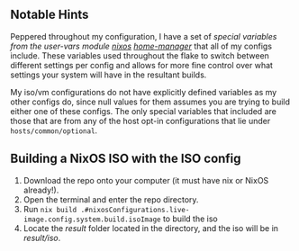 ## Notable Hints
Peppered throughout my configuration, I have a set of *special variables from the user-vars module [nixos](file:../modules/nixos/user-vars.nix) [home-manager](file:../modules/home-manager/user-vars.nix)* that all of my configs include. These variables used throughout the flake to switch between different settings per config and allows for more fine control over what settings your system will have in the resultant builds.

My iso/vm configurations do not have explicitly defined variables as my other configs do, since null values for them assumes you are trying to build either one of these configs. The only special variables that included are those that are from any of the host opt-in configurations that lie under `hosts/common/optional`.

## Building a NixOS ISO with the ISO config
1. Download the repo onto your computer (it must have nix or NixOS already!).
2. Open the terminal and enter the repo directory.
3. Run `nix build .#nixosConfigurations.live-image.config.system.build.isoImage` to build the iso
4. Locate the *result* folder located in the directory, and the iso will be in *result/iso*.
